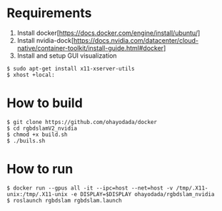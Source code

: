 # Requirements

1. Install docker[https://docs.docker.com/engine/install/ubuntu/]
2. Install nvidia-dock[https://docs.nvidia.com/datacenter/cloud-native/container-toolkit/install-guide.html#docker]
3. Install and setup GUI visualization
```shell
$ sudo apt-get install x11-xserver-utils
$ xhost +local:
```
# How to build
```shell
$ git clone https://github.com/ohayodada/docker
$ cd rgbdslamV2_nvidia
$ chmod +x build.sh
$ ./buils.sh
```
# How to run
```shell
$ docker run --gpus all -it --ipc=host --net=host -v /tmp/.X11-unix:/tmp/.X11-unix -e DISPLAY=$DISPLAY ohayodada/rgbdslam_nvidia
$ roslaunch rgbdslam rgbdslam.launch
```